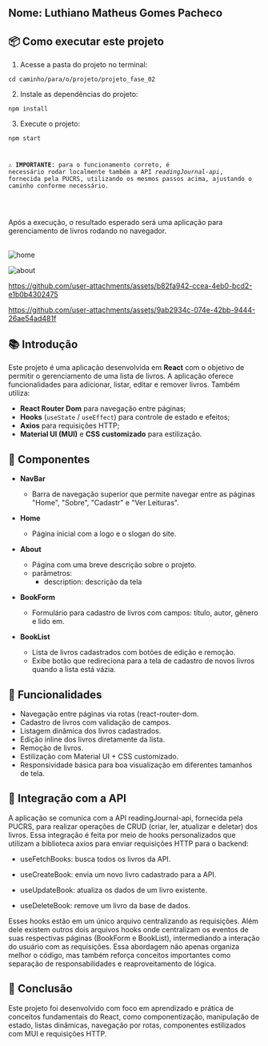 ## Nome: Luthiano Matheus Gomes Pacheco

## 📦 Como executar este projeto

1. Acesse a pasta do projeto no terminal:
```
cd caminho/para/o/projeto/projeto_fase_02
```

2. Instale as dependências do projeto:
```
npm install
```

3. Execute o projeto:
```
npm start
```

#
<code><b>⚠️ IMPORTANTE</b>: para o funcionamento correto, é necessário rodar localmente também a API <i>readingJournal-api</i>, fornecida pela PUCRS, utilizando os mesmos passos acima, ajustando o caminho conforme necessário.</code>
#

<br/>
Após a execução, o resultado esperado será uma aplicação para gerenciamento de livros rodando no navegador.
<br/> <br/>

![home](https://github.com/user-attachments/assets/00a4f34b-2925-4221-aa0f-53dec8f72570)

![about](https://github.com/user-attachments/assets/8b930d53-8647-4ebb-8824-63a6a64da2e1)

https://github.com/user-attachments/assets/b82fa942-ccea-4eb0-bcd2-e1b0b4302475

https://github.com/user-attachments/assets/9ab2934c-074e-42bb-9444-26ae54ad481f


## 📚 Introdução
Este projeto é uma aplicação desenvolvida em <strong>React</strong> com o objetivo de permitir o gerenciamento de uma lista de livros. A aplicação oferece funcionalidades para adicionar, listar, editar e remover livros. Também utiliza:
- <b>React Router Dom</b> para navegação entre páginas;
- <b>Hooks</b> (<code>useState</code> / <code>useEffect</code>) para controle de estado e efeitos;
- <b>Axios</b> para requisições HTTP;
- <b>Material UI (MUI)</b> e <b>CSS customizado</b> para estilização.

## 🧩 Componentes
- <strong>NavBar</strong>
  - Barra de navegação superior que permite navegar entre as páginas "Home", "Sobre", "Cadastr" e "Ver Leituras".

- <strong>Home</strong>
  - Página inicial com a logo e o slogan do site.

- <strong>About</strong>
    - Página com uma breve descrição sobre o projeto.
    - parâmetros:
      - description: descrição da tela
  
- <strong>BookForm</strong>
    - Formulário para cadastro de livros com campos: título, autor, gênero e lido em.
  
- <strong>BookList</strong>
    - Lista de livros cadastrados com botões de edição e remoção.
    - Exibe botão que redireciona para a tela de cadastro de novos livros quando a lista está vázia.

## 🧠 Funcionalidades
- Navegação entre páginas via rotas (react-router-dom.
- Cadastro de livros com validação de campos.
- Listagem dinâmica dos livros cadastrados.
- Edição inline dos livros diretamente da lista.
- Remoção de livros.
- Estilização com Material UI + CSS customizado.
- Responsividade básica para boa visualização em diferentes tamanhos de tela.

## 🔌 Integração com a API
A aplicação se comunica com a API readingJournal-api, fornecida pela PUCRS, para realizar operações de CRUD (criar, ler, atualizar e deletar) dos livros. Essa integração é feita por meio de hooks personalizados que utilizam a biblioteca axios para enviar requisições HTTP para o backend:

- useFetchBooks: busca todos os livros da API.

- useCreateBook: envia um novo livro cadastrado para a API.

- useUpdateBook: atualiza os dados de um livro existente.

- useDeleteBook: remove um livro da base de dados.

Esses hooks estão em um único arquivo centralizando as requisições. Além dele existem outros dois arquivos hooks onde centralizam os eventos de suas respectivas páginas (BookForm e BookList), intermediando a interação do usuário com as requisições. Essa abordagem não apenas organiza melhor o código, mas também reforça conceitos importantes como separação de responsabilidades e reaproveitamento de lógica.

## 🚀 Conclusão
  Este projeto foi desenvolvido com foco em aprendizado e prática de conceitos fundamentais do React, como componentização, manipulação de estado, listas dinâmicas, navegação por rotas, componentes estilizados com MUI e requisições HTTP.
